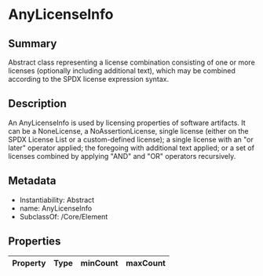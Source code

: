 <!-- Automatically generated by spec-parser v2.0.0 on 2023-12-27T15:02:03.969017+00:00 -->
<!-- SPDX-License-Identifier: Community-Spec-1.0 -->

# AnyLicenseInfo

## Summary

Abstract class representing a license combination consisting of one or more
licenses (optionally including additional text), which may be combined
according to the SPDX license expression syntax.


## Description

An AnyLicenseInfo is used by licensing properties of software artifacts.
It can be a NoneLicense, a NoAssertionLicense,
single license (either on the SPDX License List or a custom-defined license);
a single license with an "or later" operator applied; the foregoing with
additional text applied; or a set of licenses combined by applying "AND" and
"OR" operators recursively.


## Metadata

- Instantiability: Abstract
- name: AnyLicenseInfo
- SubclassOf: /Core/Element



## Properties

| Property | Type | minCount | maxCount |
|---|---|---|---|

